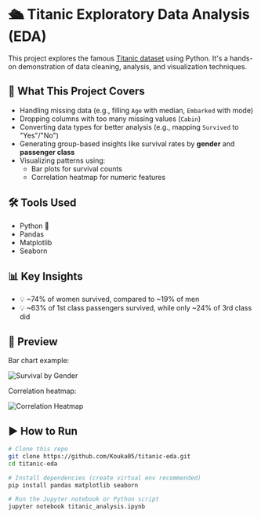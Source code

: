 # 🛳️ Titanic Exploratory Data Analysis (EDA)

This project explores the famous [Titanic dataset](https://www.kaggle.com/competitions/titanic) using Python. It's a hands-on demonstration of data cleaning, analysis, and visualization techniques.

## 📌 What This Project Covers

- Handling missing data (e.g., filling `Age` with median, `Embarked` with mode)
- Dropping columns with too many missing values (`Cabin`)
- Converting data types for better analysis (e.g., mapping `Survived` to "Yes"/"No")
- Generating group-based insights like survival rates by **gender** and **passenger class**
- Visualizing patterns using:
  - Bar plots for survival counts
  - Correlation heatmap for numeric features

## 🛠️ Tools Used

- Python 🐍
- Pandas
- Matplotlib
- Seaborn

## 📊 Key Insights

- 💡 ~74% of women survived, compared to ~19% of men
- 💡 ~63% of 1st class passengers survived, while only ~24% of 3rd class did

## 📸 Preview

Bar chart example:

![Survival by Gender](figures/survival_by_gender.png)

Correlation heatmap:

![Correlation Heatmap](figures/correlation_heatmap.png)

## ▶️ How to Run

```bash
# Clone this repo
git clone https://github.com/Kouka05/titanic-eda.git
cd titanic-eda

# Install dependencies (create virtual env recommended)
pip install pandas matplotlib seaborn

# Run the Jupyter notebook or Python script
jupyter notebook titanic_analysis.ipynb
